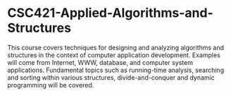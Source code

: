 # CSC421-Applied-Algorithms-and-Structures
This course covers techniques for designing and analyzing algorithms and structures in the context of computer application development. Examples will come from Internet, WWW, database, and computer system applications. Fundamental topics such as running-time analysis, searching and sorting within various structures, divide-and-conquer and dynamic programming will be covered.
